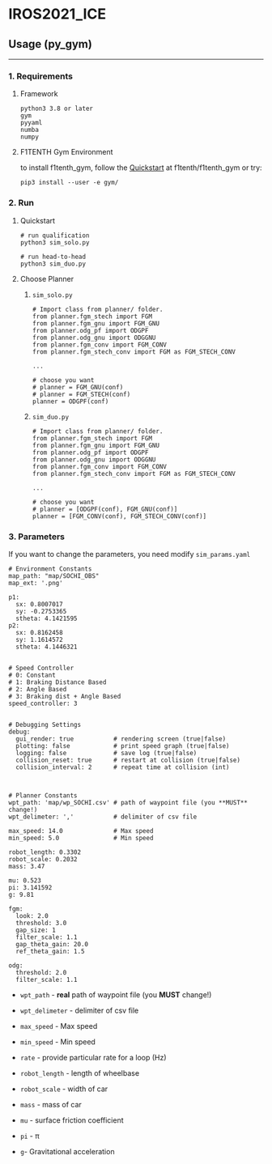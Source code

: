 # IROS2021_ICE

## Usage (py_gym)
---


### 1. Requirements

1. Framework

    ```
    python3 3.8 or later
    gym
    pyyaml
    numba
    numpy
    ```

2. F1TENTH Gym Environment
    
   to install f1tenth_gym, follow the [Quickstart](https://github.com/f1tenth/f1tenth_gym) at f1tenth/f1tenth_gym or try:
   ```commandline
   pip3 install --user -e gym/
   ```

### 2. Run

1. Quickstart
   ```commandline
   # run qualification
   python3 sim_solo.py
   
   # run head-to-head
   python3 sim_duo.py
   ```
   
2. Choose Planner

   1. `sim_solo.py`
   
      ```buildoutcfg
      # Import class from planner/ folder.
      from planner.fgm_stech import FGM
      from planner.fgm_gnu import FGM_GNU
      from planner.odg_pf import ODGPF
      from planner.odg_gnu import ODGGNU
      from planner.fgm_conv import FGM_CONV
      from planner.fgm_stech_conv import FGM as FGM_STECH_CONV
    
      ...
    
      # choose you want 
      # planner = FGM_GNU(conf)
      # planner = FGM_STECH(conf)
      planner = ODGPF(conf)
      ```
      
   2. `sim_duo.py`
      ```buildoutcfg
      # Import class from planner/ folder.
      from planner.fgm_stech import FGM
      from planner.fgm_gnu import FGM_GNU
      from planner.odg_pf import ODGPF
      from planner.odg_gnu import ODGGNU
      from planner.fgm_conv import FGM_CONV
      from planner.fgm_stech_conv import FGM as FGM_STECH_CONV
      
      ...
      
      # choose you want
      # planner = [ODGPF(conf), FGM_GNU(conf)]
      planner = [FGM_CONV(conf), FGM_STECH_CONV(conf)]
      ```


### 3. Parameters
 
   If you want to change the parameters, you need modify `sim_params.yaml`
   
   ```buildoutcfg
   # Environment Constants
   map_path: "map/SOCHI_OBS"
   map_ext: '.png'
   
   p1:               
     sx: 0.8007017
     sy: -0.2753365
     stheta: 4.1421595
   p2:               
     sx: 0.8162458
     sy: 1.1614572
     stheta: 4.1446321
   
   
   # Speed Controller
   # 0: Constant
   # 1: Braking Distance Based
   # 2: Angle Based
   # 3: Braking dist + Angle Based
   speed_controller: 3
   
   
   # Debugging Settings
   debug:
     gui_render: true           # rendering screen (true|false)
     plotting: false            # print speed graph (true|false)
     logging: false             # save log (true|false)
     collision_reset: true      # restart at collision (true|false)
     collision_interval: 2      # repeat time at collision (int)
   
   
   
   # Planner Constants
   wpt_path: 'map/wp_SOCHI.csv' # path of waypoint file (you **MUST** change!)
   wpt_delimeter: ','           # delimiter of csv file
   
   max_speed: 14.0              # Max speed 
   min_speed: 5.0               # Min speed 
   
   robot_length: 0.3302
   robot_scale: 0.2032
   mass: 3.47
   
   mu: 0.523
   pi: 3.141592
   g: 9.81
   
   fgm:
     look: 2.0
     threshold: 3.0
     gap_size: 1
     filter_scale: 1.1
     gap_theta_gain: 20.0
     ref_theta_gain: 1.5
   
   odg:
     threshold: 2.0
     filter_scale: 1.1

   ```

   - `wpt_path` - **real** path of waypoint file (you **MUST** change!)
   - `wpt_delimeter` - delimiter of csv file
   - `max_speed` - Max speed 
   - `min_speed` - Min speed
   - `rate` - provide particular rate for a loop (Hz)
   - `robot_length` - length of wheelbase
    
   - `robot_scale` - width of car
   - `mass` - mass of car
   - `mu` - surface friction coefficient
   - `pi` - π
   - `g`- Gravitational acceleration 
    

